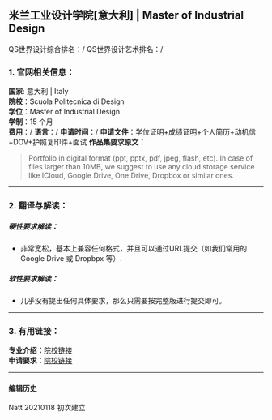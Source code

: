## 米兰工业设计学院[意大利] | Master of Industrial Design

QS世界设计综合排名：/
QS世界设计艺术排名：/


### 1. 官网相关信息：

**国家**: 意大利 | Italy  
**院校**：Scuola Politecnica di Design  
**学位**：Master of Industrial Design   
**学制**：15 个月  
**费用**：/
**语言**：/
**申请时间**：/
**申请文件**：学位证明+成绩证明+个人简历+动机信+DOV+护照复印件+面试
**作品集要求原文：**   

>Portfolio in digital format (ppt, pptx, pdf, jpeg, flash, etc). In case of files larger than 10MB, we suggest to use any cloud storage service like ICloud, Google Drive, One Drive, Dropbox or similar ones.
>
>



---


### 2. 翻译与解读：

##### 硬性要求解读：
- 非常宽松，基本上兼容任何格式，并且可以通过URL提交（如我们常用的 Google Drive 或 Dropbpx 等）.


##### 软性要求解读：
- 几乎没有提出任何具体要求，那么只需要按完整版进行提交即可。



---


### 3. 有用链接：

**专业介绍：**[院校链接](http://www.scuoladesign.com/master/industrial-design-master/)  
**申请要求：**[院校链接](https://www.scuoladesign.com/master/apply/)  

---


#### 编辑历史

Natt 20210118 初次建立  
